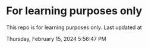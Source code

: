 # For learning purposes only
This repo is for learning purposes only.
Last updated at

Thursday, February 15, 2024 5:56:47 PM

